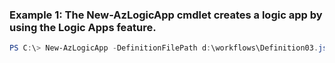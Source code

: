 ### Example 1: The New-AzLogicApp cmdlet creates a logic app by using the Logic Apps feature.
```powershell
PS C:\> New-AzLogicApp -DefinitionFilePath d:\workflows\Definition03.json -Location westus -Name LogicApp03 -ResourceGroupName ResourceGroup11
```


